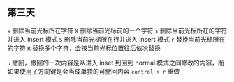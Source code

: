 ## 第三天

`x` 删除当前光标所在字符
`X` 删除当前光标前的一个字符
`s` 删除当前光标所在的字符并进入 insert 模式
`S` 删除当前光标所在行并进入 insert 模式
`r` 替换当前光标所在的字符
`R` 替换多个字符，会按当前光标位置往后依次替换

`u` 撤回，撤回的一次内容是从进入 inset 到回到 normal 模式之间修改的内容，而如果使用了方向键是会当成单独的可撤回内容
`control + r` 重做

